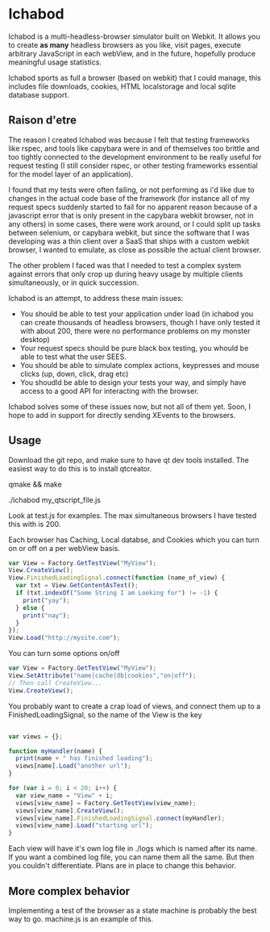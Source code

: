 # Ichabod

Ichabod is a multi-headless-browser simulator built on Webkit. It allows you to create **as many** headless browsers as you like, visit pages,
execute arbitrary JavaScript in each webView, and in the future, hopefully produce meaningful usage statistics.

Ichabod sports as full a browser (based on webkit) that I could manage, this includes file downloads, cookies,
HTML localstorage and local sqlite database support.

## Raison d'etre

The reason I created Ichabod was because I felt that testing frameworks like rspec, and tools like capybara
were in and of themselves too brittle and too tightly connected to the development environment to be
really useful for request testing (I still consider rspec, or other testing frameworks essential for the model
layer of an application).

I found that my tests were often failing, or not performing as i'd like due to changes in the actual code base
of the framework (for instance all of my request specs suddenly started to fail for no apparent reason because of
a javascript error that is only present in the capybara webkit browser, not in any others) in some cases, there
were work around, or I could split up tasks between selenium, or capybara webkit, but since the software that
I was developing was a thin client over a SaaS that ships with a custom webkit browser, I wanted to emulate, as
close as possible the actual client browser.

The other problem I faced was that I needed to test a complex system against errors that only crop up during heavy
usage by multiple clients simultaneously, or in quick succession.

Ichabod is an attempt, to address these main issues:

* You should be able to test your application under load (in ichabod you can create thousands of headless browsers, though
I have only tested it with about 200, there were no performance problems on my monster desktop)
* Your request specs should be pure black box testing, you whould be able to test what the user SEES.
* You should be able to simulate complex actions, keypresses and mouse clicks (up, down, click, drag etc)
* You shoudld be able to design your tests your way, and simply have access to a good API for interacting with the browser.

Ichabod solves some of these issues now, but not all of them yet. Soon, I hope to add in support for directly sending
XEvents to the browsers.

## Usage

Download the git repo, and make sure to have qt dev tools installed. The easiest way to do this is to install qtcreator.

qmake && make

./ichabod my_qtscript_file.js

Look at test.js for examples. The max simultaneous browsers I have tested this with is 200.

Each browser has Caching, Local databse, and Cookies which you can turn on or off on a per webView basis.


```javascript
var View = Factory.GetTestView("MyView");
View.CreateView();
View.FinishedLoadingSignal.connect(function (name_of_view) {
  var txt = View.GetContentAsText();
  if (txt.indexOf("Some String I am Looking for") != -1) {
    print("yay");
  } else {
    print("nay");
  }
});
View.Load("http://mysite.com");
```

You can turn some options on/off

```javascript
var View = Factory.GetTestView("MyView");
View.SetAttribute("name|cache|db|cookies","on|off");
// Then call CreateView...
View.CreateView();
```

You probably want to create a crap load of views, and connect them up to a FinishedLoadingSignal, so the name of the View is the key

```javascript

var views = {};

function myHandler(name) {
  print(name + " has finished loading");
  views[name].Load("another url");
}

for (var i = 0; i < 20; i++) {
  var view_name = "View" + i;
  views[view_name] = Factory.GetTestView(view_name);
  views[view_name].CreateView();
  views[view_name].FinishedLoadingSignal.connect(myHandler);
  views[view_name].Load("starting url");
}
```

Each view will have it's own log file in ./logs which is named after its name. If you want a combined log file, you can name them all the same. But then you couldn't differentiate. Plans are in place to change this behavior.

## More complex behavior

Implementing a test of the browser as a state machine is probably the best way to go. machine.js is an example of this.
